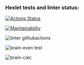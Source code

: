 ### Hexlet tests and linter status:
[![Actions Status](https://github.com/JunglePowa/frontend-project-lvl1/workflows/hexlet-check/badge.svg)](https://github.com/JunglePowa/frontend-project-lvl1/actions)

[![Maintainability](https://api.codeclimate.com/v1/badges/a99a88d28ad37a79dbf6/maintainability)](https://codeclimate.com/github/codeclimate/codeclimate/maintainability)

![linter githubactions](https://github.com/JunglePowa/frontend-project-lvl1/actions/workflows/nodejs.yml/badge.svg)

![brain-even test](https://asciinema.org/a/AYUGtttUcNnvqc3fATh2xqtp3)

![brain-calc](https://asciinema.org/connect/601f206e-7826-4fa6-919a-5f1bd7426235)




